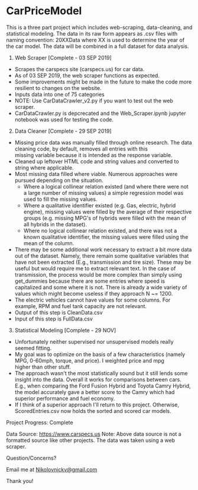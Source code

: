 # CarPriceModel
 
This is a three part project which includes web-scraping, data-cleaning, and statistical modeling. The data in its raw form appears as .csv files with naming convention: 20XXData where XX is used to determine the year of the car model. The data will be combined in a full dataset for data analysis.

1. Web Scraper [Complete - 03 SEP 2019]
- Scrapes the carspecs site (carspecs.us) for car data.
- As of 03 SEP 2019, the web scraper functions as expected.
- Some improvements might be made in the future to make the code more resilient to changes on the website.
- Inputs data into one of 75 categories
- NOTE: Use CarDataCrawler_v2.py if you want to test out the web scraper.
- CarDataCrawler.py is depcrecated and the Web_Scraper.ipynb jupyter notebook was used for testing the code.

2. Data Cleaner [Complete - 29 SEP 2019]
- Missing price data was manually filled through online research. The data cleaning code, by default, removes all entries with this     
  missing variable because it is intended as the response variable.
- Cleaned up leftover HTML code and string values and converted to string where applicable.
- Most missing data filled where viable. Numerous approaches were pursued depending on the situation.
     + Where a logical collinear relation existed (and where there were not a large number of missing values) a 
       simple regression model was used to fill the missing values.
     + Where a qualitative identifier existed (e.g. Gas, electric, hybrid engine), missing values were filled by the average of their
       respective groups (e.g. missing MPG's of hybrids were filled with the mean of all hybrids in the dataset).
     + Where no logical collinear relation existed, and there was not a known qualitative identifier, the missing values were filled
       using the mean of the column.
 - There may be some additional work necessary to extract a bit more data out of the dataset. Namely, there remain some qualitative
   variables that have not been extracted (E.g., transmission and tire size). These may be useful but would require me to extract
   relevant text. In the case of transmission, the process would be more complex than simply using get_dummies because there are some
   entries where speed is capitalized and some where it is not. There is already a wide variety of values which might become useless if
   they approach N ~= 1200.
 - The electric vehicles cannot have values for some columns. For example, RPM and fuel tank capacity are not relevant.
 - Output of this step is CleanData.csv
 - Input of this step is FullData.csv

3. Statistical Modeling [Complete - 29 NOV]
- Unfortunately neither supervised nor unsupervised models really seemed fitting.
- My goal was to optimize on the basis of a few characteristics (namely MPG, 0-60mph, torque, and price). I weighted price and mpg  
  higher than other stuff. 
- The approach wasn't the most statistically sound but it still lends some insight into the data. Overall it works for comparisons 
  between cars. E.g., when comparing the Ford Fusion Hybrid and Toyota Camry Hybrid, the model accurately gave a better score to the 
  Camry which had superior performance and fuel economy.
- If I think of a superior approach I'll return to this project. Otherwise, ScoredEntries.csv now holds the sorted and scored car 
  models.



Project Progress: Complete

Data Source: https://www.carspecs.us
 Note: Above data source is not a formatted source like other projects. The data was taken using a web scraper.

Question/Concerns?

Email me at Nikolovnickv@gmail.com

Thank you!
